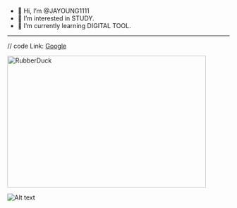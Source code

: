 - 👋 Hi, I’m @JAYOUNG1111
- 👀 I’m interested in STUDY.
- 🌱 I’m currently learning DIGITAL TOOL.
<hr/>


// code
Link: [Google][googlelink]

[googlelink]: https://google.com "Go google"

<img src="https://postfiles.pstatic.net/MjAyMjAzMTBfMTA4/MDAxNjQ2OTIzMjQ0Mjc4.mT7qTXmZFqn6tgWZFiCJipmENdq7gSXmg2Fxb346zAwg.23rXwBwNhnkEQGo1qo2kLfUSI_eic-51eMdMLrewFkQg.JPEG.pinkgirl1639/cu1646576123938.JPEG?type=w966" width="450px" height="300px" title="px(픽셀) 크기 설정" alt="RubberDuck"></img><br/>

![Alt text](https://postfiles.pstatic.net/MjAyMTEyMTBfOTIg/MDAxNjM5MTQ0NjgwMjgw.DEdgOQ_fh3Z6-oDTopOcJZ5yZvJjL9b8JOqAdMw9u6Mg.K_z2J8QOvDi8nC2nsi97xwqJVwwLXCy1xRoyAznDUJwg.JPEG.pinkgirl1639/cu1639141742924.JPEG?type=w966)
